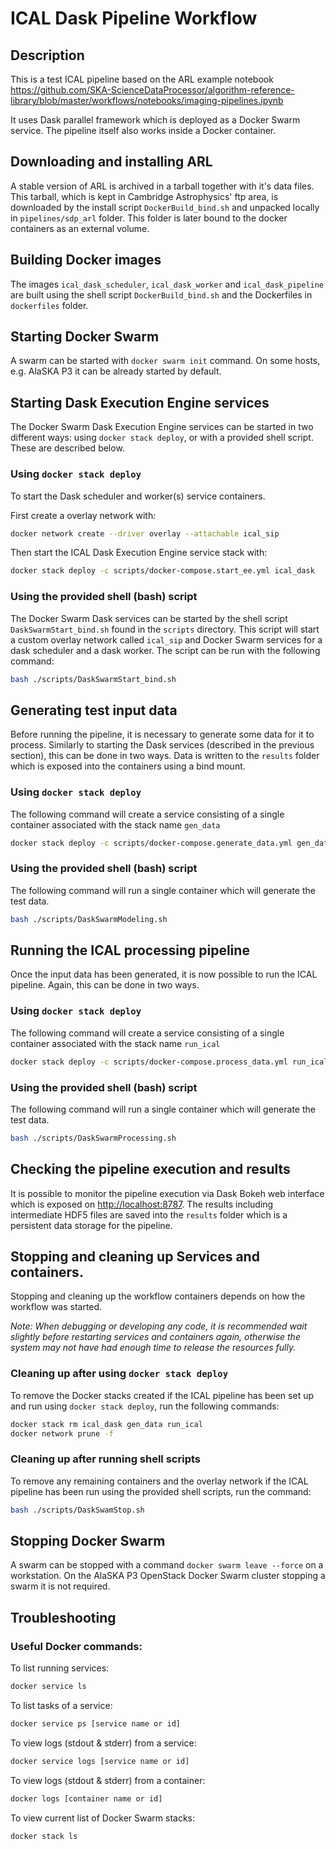 # ICAL Dask Pipeline Workflow

## Description

This is a test ICAL pipeline based on the ARL example notebook
<https://github.com/SKA-ScienceDataProcessor/algorithm-reference-library/blob/master/workflows/notebooks/imaging-pipelines.ipynb>

It uses Dask parallel framework which is deployed as a Docker Swarm service.
The pipeline itself also works inside a Docker container.

## Downloading and installing ARL

A stable version of ARL is archived in a tarball together with it's data files.
This tarball, which is kept in Cambridge Astrophysics' ftp area, is downloaded
by the install script `DockerBuild_bind.sh` and unpacked locally in
`pipelines/sdp_arl` folder. This folder is later bound to the docker
containers as an external volume.

## Building Docker images

The images `ical_dask_scheduler`, `ical_dask_worker` and `ical_dask_pipeline`
are built using the shell script `DockerBuild_bind.sh` and the Dockerfiles
in `dockerfiles` folder.

## Starting Docker Swarm

A swarm can be started with `docker swarm init` command. On some hosts, e.g. AlaSKA P3 it can be already started by default.

## Starting Dask Execution Engine services

The Docker Swarm Dask Execution Engine services can be started in two different
ways: using `docker stack deploy`, or with a provided shell script. These
are described below.

### Using `docker stack deploy`

To start the Dask scheduler and worker(s) service containers.

First create a overlay network with:

```bash
docker network create --driver overlay --attachable ical_sip
```

Then start the ICAL Dask Execution Engine service stack with:

```bash
docker stack deploy -c scripts/docker-compose.start_ee.yml ical_dask
```

### Using the provided shell (bash) script

The Docker Swarm Dask services can be started by the shell script
`DaskSwarmStart_bind.sh` found in the `scripts` directory. This script will
start a custom overlay network called `ical_sip` and Docker Swarm services for
a dask scheduler and a dask worker. The script can be run with the following
command:

```bash
bash ./scripts/DaskSwarmStart_bind.sh
```

## Generating test input data

Before running the pipeline, it is necessary to generate some data for it to
process. Similarly to starting the Dask services (described in the previous
section), this can be done in two ways. Data is written to the `results`
folder which is exposed into the containers using a bind mount.


### Using `docker stack deploy`

The following command will create a service consisting of a single container
associated with the stack name `gen_data`

```bash
docker stack deploy -c scripts/docker-compose.generate_data.yml gen_data
```

### Using the provided shell (bash) script

The following command will run a single container which will generate the test
data.

```bash
bash ./scripts/DaskSwarmModeling.sh
```

## Running the ICAL processing pipeline

Once the input data has been generated, it is now possible to run the
ICAL pipeline. Again, this can be done in two ways.

### Using `docker stack deploy`

The following command will create a service consisting of a single container
associated with the stack name `run_ical`

```bash
docker stack deploy -c scripts/docker-compose.process_data.yml run_ical
```

### Using the provided shell (bash) script

The following command will run a single container which will generate the test
data.

```bash
bash ./scripts/DaskSwarmProcessing.sh
```

## Checking the pipeline execution and results

It is possible to monitor the pipeline execution via Dask Bokeh web
interface which is exposed on <http://localhost:8787>. The results including
intermediate HDF5 files are saved into the `results` folder which is a
persistent data storage for the pipeline.

## Stopping and cleaning up Services and containers.

Stopping and cleaning up the workflow containers depends on how the workflow
was started.

*Note: When debugging or developing any code, it is recommended wait slightly
before restarting services and containers again, otherwise the system may not
have had enough time to release the resources fully.*

### Cleaning up after using `docker stack deploy`

To remove the Docker stacks created if the ICAL pipeline has been set up and
run using `docker stack deploy`, run the following commands:

```bash
docker stack rm ical_dask gen_data run_ical
docker network prune -f
```

### Cleaning up after running shell scripts

To remove any remaining containers and the overlay network if the ICAL
pipeline has been run using the provided shell scripts, run the command:

```bash
bash ./scripts/DaskSwamStop.sh
```

## Stopping Docker Swarm

A swarm can be stopped with a command `docker swarm leave --force` on a workstation. On the AlaSKA P3 OpenStack Docker Swarm cluster stopping a swarm it is not required.

## Troubleshooting


### Useful Docker commands:

To list running services:

```bash
docker service ls
```

To list tasks of a service:

```bash
docker service ps [service name or id]
```

To view logs (stdout & stderr) from a service:

```bash
docker service logs [service name or id]
```

To view logs (stdout & stderr) from a container:


```bash
docker logs [container name or id]
```

To view current list of Docker Swarm stacks:

```bash
docker stack ls
```
